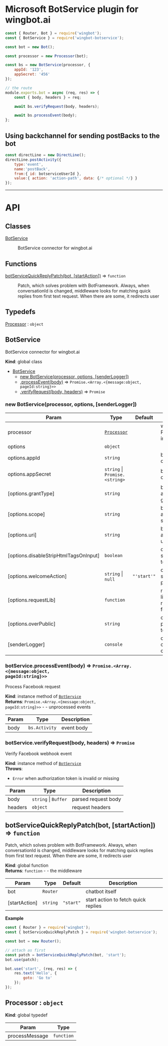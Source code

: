 # Microsoft BotService plugin for wingbot.ai

```javascript
const { Router, Bot } = require('wingbot');
const { BotService } = require('wingbot-botservice');

const bot = new Bot();

const processor = new Processor(bot);

const bs = new BotService(processor, {
    appId: '123',
    appSecret: '456'
});

// the route
module.exports.bot = async (req, res) => {
    const { body, headers } = req;

    await bs.verifyRequest(body, headers);

    await bs.processEvent(body);
};
```

## Using backchannel for sending postBacks to the bot

```javascript
const directLine = new DirectLine();
directLine.postActivity({
    type:'event',
    name:'postBack',
    from:{ id: botserviceUserId },
    value:{ action: 'action-path', data: {/* optional */} }
});
```
-----------------

# API
## Classes

<dl>
<dt><a href="#BotService">BotService</a></dt>
<dd><p>BotService connector for wingbot.ai</p>
</dd>
</dl>

## Functions

<dl>
<dt><a href="#botServiceQuickReplyPatch">botServiceQuickReplyPatch(bot, [startAction])</a> ⇒ <code>function</code></dt>
<dd><p>Patch, which solves problem with BotFramework. Always, when conversationId is changed,
middleware looks for matching quick replies from first text request. When there are some,
it redirects user</p>
</dd>
</dl>

## Typedefs

<dl>
<dt><a href="#Processor">Processor</a> : <code>object</code></dt>
<dd></dd>
</dl>

<a name="BotService"></a>

## BotService
BotService connector for wingbot.ai

**Kind**: global class  

* [BotService](#BotService)
    * [new BotService(processor, options, [senderLogger])](#new_BotService_new)
    * [.processEvent(body)](#BotService+processEvent) ⇒ <code>Promise.&lt;Array.&lt;{message:object, pageId:string}&gt;&gt;</code>
    * [.verifyRequest(body, headers)](#BotService+verifyRequest) ⇒ <code>Promise</code>

<a name="new_BotService_new"></a>

### new BotService(processor, options, [senderLogger])

| Param | Type | Default | Description |
| --- | --- | --- | --- |
| processor | [<code>Processor</code>](#Processor) |  | wingbot Processor instance |
| options | <code>object</code> |  |  |
| options.appId | <code>string</code> |  | botservice client id |
| options.appSecret | <code>string</code> \| <code>Promise.&lt;string&gt;</code> |  | botservice client secret |
| [options.grantType] | <code>string</code> |  | boservice authentication grant_type |
| [options.scope] | <code>string</code> |  | boservice authentication scope |
| [options.uri] | <code>string</code> |  | boservice authentication uri |
| [options.disableStripHtmlTagsOnInput] | <code>boolean</code> |  | disable html strip on input texts |
| [options.welcomeAction] | <code>string</code> \| <code>null</code> | <code>&quot;&#x27;start&#x27;&quot;</code> | conversation start emits postback |
| [options.requestLib] | <code>function</code> |  | request library replacement for testing |
| [options.overPublic] | <code>string</code> |  | override public key for testing |
| [senderLogger] | <code>console</code> |  | optional console like chat logger |

<a name="BotService+processEvent"></a>

### botService.processEvent(body) ⇒ <code>Promise.&lt;Array.&lt;{message:object, pageId:string}&gt;&gt;</code>
Process Facebook request

**Kind**: instance method of [<code>BotService</code>](#BotService)  
**Returns**: <code>Promise.&lt;Array.&lt;{message:object, pageId:string}&gt;&gt;</code> - - unprocessed events  

| Param | Type | Description |
| --- | --- | --- |
| body | <code>bs.Activity</code> | event body |

<a name="BotService+verifyRequest"></a>

### botService.verifyRequest(body, headers) ⇒ <code>Promise</code>
Verify Facebook webhook event

**Kind**: instance method of [<code>BotService</code>](#BotService)  
**Throws**:

- <code>Error</code> when authorization token is invalid or missing


| Param | Type | Description |
| --- | --- | --- |
| body | <code>string</code> \| <code>Buffer</code> | parsed request body |
| headers | <code>object</code> | request headers |

<a name="botServiceQuickReplyPatch"></a>

## botServiceQuickReplyPatch(bot, [startAction]) ⇒ <code>function</code>
Patch, which solves problem with BotFramework. Always, when conversationId is changed,
middleware looks for matching quick replies from first text request. When there are some,
it redirects user

**Kind**: global function  
**Returns**: <code>function</code> - - the middleware  

| Param | Type | Default | Description |
| --- | --- | --- | --- |
| bot | <code>Router</code> |  | chatbot itself |
| [startAction] | <code>string</code> | <code>&quot;start&quot;</code> | start action to fetch quick replies |

**Example**  
```javascript
const { Router } = require('wingbot');
const { botServiceQuickReplyPatch } = require('wingbot-botservice');

const bot = new Router();

// attach as first
const patch = botServiceQuickReplyPatch(bot, 'start');
bot.use(patch);

bot.use('start', (req, res) => {
    res.text('Hello', {
        goto: 'Go to'
    });
});
```
<a name="Processor"></a>

## Processor : <code>object</code>
**Kind**: global typedef  

| Param | Type |
| --- | --- |
| processMessage | <code>function</code> | 

